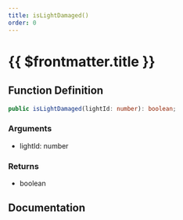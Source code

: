 ```yaml
---
title: isLightDamaged()
order: 0
---
```


# {{ $frontmatter.title }}

<!--@include: ./isLightDamaged_partial_header.md-->

## Function Definition

```ts
public isLightDamaged(lightId: number): boolean;
```

### Arguments

* lightId: number

### Returns

* boolean

## Documentation

<!--@include: ./isLightDamaged_partial_footer.md-->
